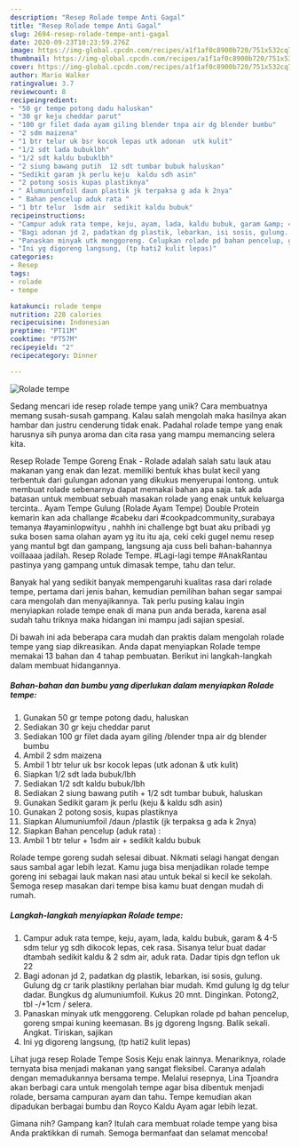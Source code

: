 ```yaml
---
description: "Resep Rolade tempe Anti Gagal"
title: "Resep Rolade tempe Anti Gagal"
slug: 2694-resep-rolade-tempe-anti-gagal
date: 2020-09-23T10:23:59.276Z
image: https://img-global.cpcdn.com/recipes/a1f1af0c8900b720/751x532cq70/rolade-tempe-foto-resep-utama.jpg
thumbnail: https://img-global.cpcdn.com/recipes/a1f1af0c8900b720/751x532cq70/rolade-tempe-foto-resep-utama.jpg
cover: https://img-global.cpcdn.com/recipes/a1f1af0c8900b720/751x532cq70/rolade-tempe-foto-resep-utama.jpg
author: Mario Walker
ratingvalue: 3.7
reviewcount: 8
recipeingredient:
- "50 gr tempe potong dadu haluskan"
- "30 gr keju cheddar parut"
- "100 gr filet dada ayam giling blender tnpa air dg blender bumbu"
- "2 sdm maizena"
- "1 btr telur uk bsr kocok lepas utk adonan  utk kulit"
- "1/2 sdt lada bubuklbh"
- "1/2 sdt kaldu bubuklbh"
- "2 siung bawang putih  12 sdt tumbar bubuk haluskan"
- "Sedikit garam jk perlu keju  kaldu sdh asin"
- "2 potong sosis kupas plastiknya"
- " Alumuniumfoil daun plastik jk terpaksa g ada k 2nya"
- " Bahan pencelup aduk rata "
- "1 btr telur  1sdm air  sedikit kaldu bubuk"
recipeinstructions:
- "Campur aduk rata tempe, keju, ayam, lada, kaldu bubuk, garam &amp; 4-5 sdm telur yg sdh dikocok lepas, cek rasa. Sisanya telur buat dadar dtambah sedikit kaldu &amp; 2 sdm air, aduk rata. Dadar tipis dgn teflon uk 22"
- "Bagi adonan jd 2, padatkan dg plastik, lebarkan, isi sosis, gulung. Gulung dg cr tarik plastikny perlahan biar mudah. Kmd gulung lg dg telur dadar. Bungkus dg alumuniumfoil. Kukus 20 mnt. Dinginkan. Potong2, tbl -/+1cm / selera."
- "Panaskan minyak utk menggoreng. Celupkan rolade pd bahan pencelup, goreng smpai kuning keemasan. Bs jg dgoreng lngsng. Balik sekali. Angkat. Tiriskan, sajikan"
- "Ini yg digoreng langsung, (tp hati2 kulit lepas)"
categories:
- Resep
tags:
- rolade
- tempe

katakunci: rolade tempe 
nutrition: 228 calories
recipecuisine: Indonesian
preptime: "PT11M"
cooktime: "PT57M"
recipeyield: "2"
recipecategory: Dinner

---
```



![Rolade tempe](https://img-global.cpcdn.com/recipes/a1f1af0c8900b720/751x532cq70/rolade-tempe-foto-resep-utama.jpg)

Sedang mencari ide resep rolade tempe yang unik? Cara membuatnya memang susah-susah gampang. Kalau salah mengolah maka hasilnya akan hambar dan justru cenderung tidak enak. Padahal rolade tempe yang enak harusnya sih punya aroma dan cita rasa yang mampu memancing selera kita.

Resep Rolade Tempe Goreng Enak - Rolade adalah salah satu lauk atau makanan yang enak dan lezat. memiliki bentuk khas bulat kecil yang terbentuk dari gulungan adonan yang dikukus menyerupai lontong. untuk membuat rolade sebenarnya dapat memakai bahan apa saja. tak ada batasan untuk membuat sebuah masakan rolade yang enak untuk keluarga tercinta.. Ayam Tempe Gulung (Rolade Ayam Tempe) Double Protein kemarin kan ada challange #cabeku dari #cookpadcommunity_surabaya temanya #ayaminlopwityu , nahhh ini challenge bgt buat aku pribadi yg suka bosen sama olahan ayam yg itu itu aja, ceki ceki gugel nemu resep yang mantul bgt dan gampang, langsung aja cuss beli bahan-bahannya voillaaaa jadilah. Resep Rolade Tempe. #Lagi-lagi tempe #AnakRantau pastinya yang gampang untuk dimasak tempe, tahu dan telur.

Banyak hal yang sedikit banyak mempengaruhi kualitas rasa dari rolade tempe, pertama dari jenis bahan, kemudian pemilihan bahan segar sampai cara mengolah dan menyajikannya. Tak perlu pusing kalau ingin menyiapkan rolade tempe enak di mana pun anda berada, karena asal sudah tahu triknya maka hidangan ini mampu jadi sajian spesial.


Di bawah ini ada beberapa cara mudah dan praktis dalam mengolah rolade tempe yang siap dikreasikan. Anda dapat menyiapkan Rolade tempe memakai 13 bahan dan 4 tahap pembuatan. Berikut ini langkah-langkah dalam membuat hidangannya.

<!--inarticleads1-->

##### Bahan-bahan dan bumbu yang diperlukan dalam menyiapkan Rolade tempe:

1. Gunakan 50 gr tempe potong dadu, haluskan
1. Sediakan 30 gr keju cheddar parut
1. Sediakan 100 gr filet dada ayam giling /blender tnpa air dg blender bumbu
1. Ambil 2 sdm maizena
1. Ambil 1 btr telur uk bsr kocok lepas (utk adonan &amp; utk kulit)
1. Siapkan 1/2 sdt lada bubuk/lbh
1. Sediakan 1/2 sdt kaldu bubuk/lbh
1. Sediakan 2 siung bawang putih + 1/2 sdt tumbar bubuk, haluskan
1. Gunakan Sedikit garam jk perlu (keju &amp; kaldu sdh asin)
1. Gunakan 2 potong sosis, kupas plastiknya
1. Siapkan  Alumuniumfoil /daun /plastik (jk terpaksa g ada k 2nya)
1. Siapkan  Bahan pencelup (aduk rata) :
1. Ambil 1 btr telur + 1sdm air + sedikit kaldu bubuk


Rolade tempe goreng sudah selesai dibuat. Nikmati selagi hangat dengan saus sambal agar lebih lezat. Kamu juga bisa menjadikan rolade tempe goreng ini sebagai lauk makan nasi atau untuk bekal si kecil ke sekolah. Semoga resep masakan dari tempe bisa kamu buat dengan mudah di rumah. 

<!--inarticleads2-->

##### Langkah-langkah menyiapkan Rolade tempe:

1. Campur aduk rata tempe, keju, ayam, lada, kaldu bubuk, garam &amp; 4-5 sdm telur yg sdh dikocok lepas, cek rasa. Sisanya telur buat dadar dtambah sedikit kaldu &amp; 2 sdm air, aduk rata. Dadar tipis dgn teflon uk 22
1. Bagi adonan jd 2, padatkan dg plastik, lebarkan, isi sosis, gulung. Gulung dg cr tarik plastikny perlahan biar mudah. Kmd gulung lg dg telur dadar. Bungkus dg alumuniumfoil. Kukus 20 mnt. Dinginkan. Potong2, tbl -/+1cm / selera.
1. Panaskan minyak utk menggoreng. Celupkan rolade pd bahan pencelup, goreng smpai kuning keemasan. Bs jg dgoreng lngsng. Balik sekali. Angkat. Tiriskan, sajikan
1. Ini yg digoreng langsung, (tp hati2 kulit lepas)


Lihat juga resep Rolade Tempe Sosis Keju enak lainnya. Menariknya, rolade ternyata bisa menjadi makanan yang sangat fleksibel. Caranya adalah dengan memadukannya bersama tempe. Melalui resepnya, Lina Tjoandra akan berbagi cara untuk mengolah tempe agar bisa dibentuk menjadi rolade, bersama campuran ayam dan tahu. Tempe kemudian akan dipadukan berbagai bumbu dan Royco Kaldu Ayam agar lebih lezat. 

Gimana nih? Gampang kan? Itulah cara membuat rolade tempe yang bisa Anda praktikkan di rumah. Semoga bermanfaat dan selamat mencoba!
